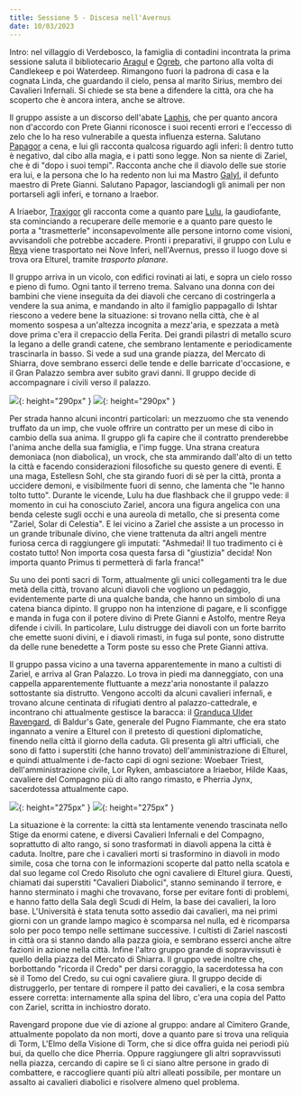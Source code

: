 ```yaml
---
title: Sessione 5 - Discesa nell'Avernus
date: 10/03/2023
---
```


Intro: nel villaggio di Verdebosco, la famiglia di contadini incontrata la prima sessione saluta il bibliotecario [Aragul](/star/npc/elturel#aragul) e [Ogreb](/star/npc/hirelings#ogreb), che partono alla volta di Candlekeep e poi Waterdeep. Rimangono fuori la padrona di casa e la cognata Linda, che guardando il cielo, pensa al marito Sirius, membro dei Cavalieri Infernali. Si chiede se sta bene a difendere la città, ora che ha scoperto che è ancora intera, anche se altrove.

Il gruppo assiste a un discorso dell'abate [Laphis](/star/npc/pgrel#laphis-goldiron), che per quanto ancora non d'accordo con Prete Gianni riconosce i suoi recenti errori e l'eccesso di zelo che lo ha reso vulnerabile a questa influenza esterna. Salutano [Papagor](/star/npc/pgrel#papagor-fumonero) a cena, e lui gli racconta qualcosa riguardo agli inferi: lì dentro tutto è negativo, dal cibo alla magia, e i patti sono legge. Non sa niente di Zariel, che è di "dopo i suoi tempi". Racconta anche che il diavolo delle sue storie era lui, e la persona che lo ha redento non lui ma Mastro [Galyl](/star/npc/pgrel#galyl-rylani), il defunto maestro di Prete Gianni. Salutano Papagor, lasciandogli gli animali per non portarseli agli inferi, e tornano a Iraebor.

A Iriaebor, [Traxigor](/star/npc/misc#traxigor) gli racconta come a quanto pare [Lulu](/star/npc/misc#lulu), la gaudiofante, sta cominciando a recuperare delle memorie e a quanto pare questo le porta a "trasmetterle" inconsapevolmente alle persone intorno come visioni, avvisandoli che potrebbe accadere. Pronti i preparativi, il gruppo con Lulu e [Reya](/star/npc/elturel#reya-mantlemorn) viene trasportato nei Nove Inferi, nell'Avernus, presso il luogo dove si trova ora Elturel, tramite *trasporto planare*.

Il gruppo arriva in un vicolo, con edifici rovinati ai lati, e sopra un cielo rosso e pieno di fumo. Ogni tanto il terreno trema. Salvano una donna con dei bambini che viene inseguita da dei diavoli che cercano di costringerla a vendere la sua anima, e mandando in alto il famiglio pappagallo di Ishtar riescono a vedere bene la situazione: si trovano nella città, che è al momento sospesa a un'altezza incognita a mezz'aria, e spezzata a metà dove prima c'era il crepaccio della Ferita. Dei grandi pilastri di metallo scuro la legano a delle grandi catene, che sembrano lentamente e periodicamente trascinarla in basso. Si vede a sud una grande piazza, del Mercato di Shiarra, dove sembrano esserci delle tende e delle barricate d'occasione, e il Gran Palazzo sembra aver subito gravi danni. Il gruppo decide di accompagnare i civili verso il palazzo.

![](https://pbs.twimg.com/media/EaYrB8hWoAAE_qL?format=jpg&name=4096x4096){: height="290px" } ![](https://5e.tools/img/adventure/BGDIA/029-fjxsa-map-elturel-poster.jpg){: height="290px" }

Per strada hanno alcuni incontri particolari: un mezzuomo che sta venendo truffato da un imp, che vuole offrire un contratto per un mese di cibo in cambio della sua anima. Il gruppo gli fa capire che il contratto prenderebbe l'anima anche della sua famiglia, e l'imp fugge. Una strana creatura demoniaca (non diabolica), un vrock, che sta ammirando dall'alto di un tetto la città e facendo considerazioni filosofiche su questo genere di eventi. E una maga, Estellesn Sohl, che sta girando fuori di sè per la città, pronta a uccidere demoni, e visibilmente fuori di senno, che lamenta che "le hanno tolto tutto". Durante le vicende, Lulu ha due flashback che il gruppo vede: il momento in cui ha conosciuto Zariel, ancora una figura angelica con una benda celeste sugli occhi e una aureola di metallo, che si presenta come "Zariel, Solar di Celestia". E lei vicino a Zariel che assiste a un processo in un grande tribunale divino, che viene trattenuta da altri angeli mentre furiosa cerca di raggiungere gli imputati: "Ashmedai! Il tuo tradimento ci è costato tutto! Non importa cosa questa farsa di "giustizia" decida! Non importa quanto Primus ti permetterà di farla franca!"

Su uno dei ponti sacri di Torm, attualmente gli unici collegamenti tra le due metà della città, trovano alcuni diavoli che vogliono un pedaggio, evidentemente parte di una qualche banda, che hanno un simbolo di una catena bianca dipinto. Il gruppo non ha intenzione di pagare, e li sconfigge e manda in fuga con il potere divino di Prete Gianni e Astolfo, mentre Reya difende i civili. In particolare, Lulu distrugge dei diavoli con un forte barrito che emette suoni divini, e i diavoli rimasti, in fuga sul ponte, sono distrutte da delle rune benedette a Torm poste su esso che Prete Gianni attiva.

Il gruppo passa vicino a una taverna apparentemente in mano a cultisti di Zariel, e arriva al Gran Palazzo. Lo trova in piedi ma danneggiato, con una cappella apparentemente fluttuante a mezz'aria nonostante il palazzo sottostante sia distrutto. Vengono accolti da alcuni cavalieri infernali, e trovano alcune centinata di rifugiati dentro al palazzo-cattedrale, e incontrano chi attualmente gestisce la baracca: il [Granduca Ulder Ravengard](/star/npc/baldursgate#ulder-ravengard), di Baldur's Gate, generale del Pugno Fiammante, che era stato ingannato a venire a Elturel con il pretesto di questioni diplomatiche, finendo nella città il giorno della caduta. Gli presenta gli altri ufficiali, che sono di fatto i superstiti (che hanno trovato) dell'amministrazione di Elturel, e quindi attualmente i de-facto capi di ogni sezione: Woebaer Triest, dell'amministrazione civile, Lor Ryken, ambasciatore a Iriaebor, Hilde Kaas, cavaliere del Compagno più di alto rango rimasto, e Pherria Jynx, sacerdotessa attualmente capo. 

![](https://5e.tools/img/adventure/BGDIA/031-nsppi-02-03.jpg){: height="275px" } ![](https://i.imgur.com/3755JYk.png){: height="275px" }

La situazione è la corrente: la città sta lentamente venendo trascinata nello Stige da enormi catene, e diversi Cavalieri Infernali e del Compagno, soprattutto di alto rango, si sono trasformati in diavoli appena la città è caduta. Inoltre, pare che i cavalieri morti si trasformino in diavoli in modo simile, cosa che torna con le informazioni scoperte dal patto nella scatola e dal suo legame col Credo Risoluto che ogni cavaliere di Elturel giura. Questi, chiamati dai superstiti "Cavalieri Diabolici", stanno seminando il terrore, e hanno sterminato i maghi che trovavano, forse per evitare fonti di problemi, e hanno fatto della Sala degli Scudi di Helm, la base dei cavalieri, la loro base. L'Università è stata tenuta sotto assedio dai cavalieri, ma nei primi giorni con un grande lampo magico è scomparsa nel nulla, ed è ricomparsa solo per poco tempo nelle settimane successive. I cultisti di Zariel nascosti in città ora si stanno dando alla pazza gioia, e sembrano esserci anche altre fazioni in azione nella città. Infine l'altro gruppo grande di sopravvissuti è quello della piazza del Mercato di Shiarra. Il gruppo vede inoltre che, borbottando "ricorda il Credo" per darsi coraggio, la sacerdotessa ha con sè il Tomo del Credo, su cui ogni cavaliere giura. Il gruppo decide di distruggerlo, per tentare di rompere il patto dei cavalieri, e la cosa sembra essere corretta: internamente alla spina del libro, c'era una copia del Patto con Zariel, scritta in inchiostro dorato.

Ravengard propone due vie di azione al gruppo: andare al Cimitero Grande, attualmente popolato da non morti, dove a quanto pare si trova una reliquia di Torm, L'Elmo della Visione di Torm, che si dice offra guida nei periodi più bui, da quello che dice Pherria. Oppure raggiungere gli altri sopravvissuti nella piazza, cercando di capire se lì ci siano altre persone in grado di combattere, e raccogliere quanti più altri alleati possibile, per montare un assalto ai cavalieri diabolici e risolvere almeno quel problema.